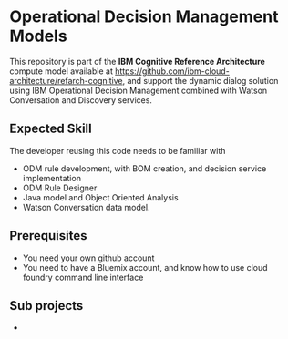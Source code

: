 # Operational Decision Management Models

This repository is part of the **IBM Cognitive Reference Architecture** compute model available at https://github.com/ibm-cloud-architecture/refarch-cognitive, and support the dynamic dialog solution using IBM Operational Decision Management combined with Watson Conversation and Discovery services.

## Expected Skill
The developer reusing this code needs to be familiar with 
* ODM rule development, with BOM creation, and decision service implementation
* ODM Rule Designer
* Java model and Object Oriented Analysis
* Watson Conversation data model.

## Prerequisites
* You need your own github account
* You need to have a Bluemix account, and know how to use cloud foundry command line interface

## Sub projects
* [](dynamic-model) 
